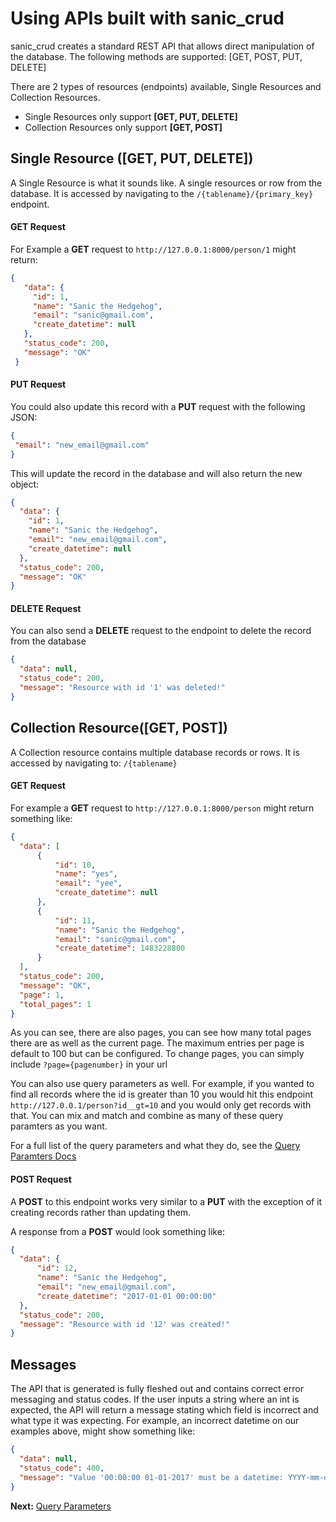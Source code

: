 # Using APIs built with sanic_crud

sanic_crud creates a standard REST API that allows direct manipulation of the database. The following methods are
supported: [GET, POST, PUT, DELETE]

There are 2 types of resources (endpoints) available, Single Resources and Collection Resources.
  * Single Resources only support **[GET, PUT, DELETE]**
  * Collection Resources only support **[GET, POST]**

## Single Resource ([GET, PUT, DELETE])
A Single Resource is what it sounds like. A single resources or row from the database. It is accessed by navigating to
the `/{tablename}/{primary_key}` endpoint.

#### GET Request
For Example a **GET** request to `http://127.0.0.1:8000/person/1` might return:

  ```json
  {
     "data": {
       "id": 1,
       "name": "Sanic the Hedgehog",
       "email": "sanic@gmail.com",
       "create_datetime": null
     },
     "status_code": 200,
     "message": "OK"
   }
  ```

#### PUT Request
You could also update this record with a **PUT** request with the following JSON:

  ```json
  {
   "email": "new_email@gmail.com"
  }
  ```
   
This will update the record in the database and will also return the new object:
    
  ```json
  {
    "data": {
      "id": 1,
      "name": "Sanic the Hedgehog",
      "email": "new_email@gmail.com",
      "create_datetime": null
    },
    "status_code": 200,
    "message": "OK"
  }
  ```

#### DELETE Request
You can also send a **DELETE** request to the endpoint to delete the record from the database

  ```json
  {
    "data": null,
    "status_code": 200,
    "message": "Resource with id '1' was deleted!"
  }
  ```
  
## Collection Resource([GET, POST])
A Collection resource contains multiple database records or rows. It is accessed by navigating to:
`/{tablename}`

#### GET Request
For example a **GET** request to `http://127.0.0.1:8000/person` might return something like:

  ```json
  {
    "data": [
        {
            "id": 10,
            "name": "yes",
            "email": "yee",
            "create_datetime": null
        },
        {
            "id": 11,
            "name": "Sanic the Hedgehog",
            "email": "sanic@gmail.com",
            "create_datetime": 1483228800
        }
    ],
    "status_code": 200,
    "message": "OK",
    "page": 1,
    "total_pages": 1
  }
  ```
As you can see, there are also pages, you can see how many total pages there are as well as the current page.
The maximum entries per page is default to 100 but can be configured. To change pages, you can simply include `?page={pagenumber}`
in your url

You can also use query parameters as well. For example, if you wanted to find all records where the id is greater than 10
you would hit this endpoint `http://127.0.0.1/person?id__gt=10` and you would only get records with that. You can mix and match
and combine as many of these query paramters as you want.

For a full list of the query parameters and what they do, see the [Query Paramters Docs](query_parameters.md)

#### POST Request
A **POST** to this endpoint works very similar to a **PUT** with the exception of it creating records rather than updating them.

A response from a **POST** would look something like:

  ```json
  {
    "data": {
        "id": 12,
        "name": "Sanic the Hedgehog",
        "email": "new_email@gmail.com",
        "create_datetime": "2017-01-01 00:00:00"
    },
    "status_code": 200,
    "message": "Resource with id '12' was created!"
  }
  ```
  
## Messages
  
The API that is generated is fully fleshed out and contains correct error messaging and status codes.
If the user inputs a string where an int is expected, the API will return a message stating which field is incorrect
and what type it was expecting. For example, an incorrect datetime on our examples above, might show something like:

  ```json
  {
    "data": null,
    "status_code": 400,
    "message": "Value '00:00:00 01-01-2017' must be a datetime: YYYY-mm-dd HH:MM:SS or integer"
  }
  ```

**Next:** [Query Parameters](query_parameters.md)
